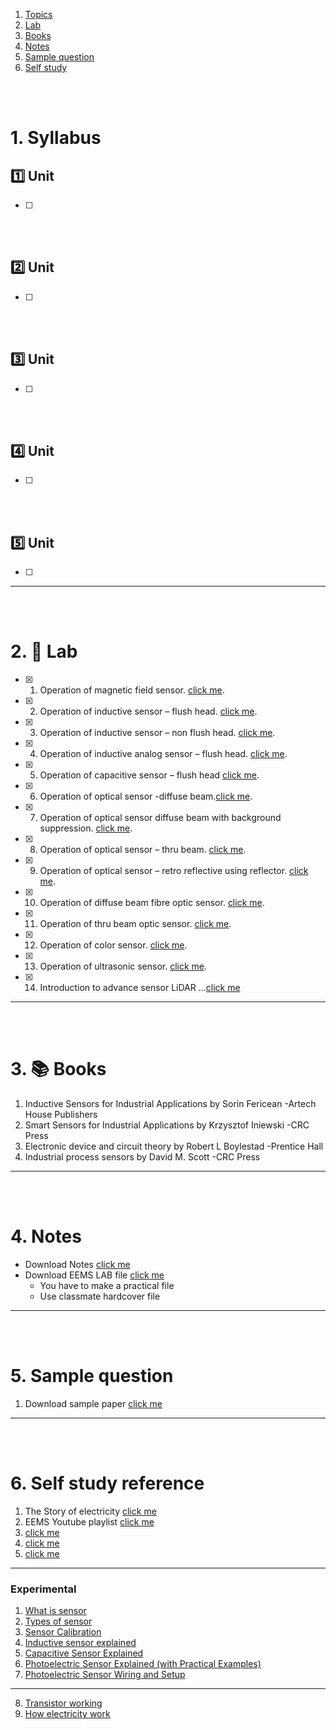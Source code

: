 1. [Topics](#1)
2. [Lab](#2)
3. [Books](#3)
4. [Notes](#4)
5. [Sample question](#5)
6. [Self study](#6)

<br>
<br>

# 1. Syllabus<a id='1'></a>

## 1️⃣ Unit

- [ ]

<br>
<br>

## 2️⃣ Unit

- [ ]

<br>
<br>

## 3️⃣ Unit

- [ ]

<br>
<br>

## 4️⃣ Unit

- [ ]

<br>
<br>

## 5️⃣ Unit

- [ ]

---

<br>
<br>

# 2. 🧪 Lab<a id='2'></a>

- [x] 1. Operation of magnetic field sensor. [click me](<https://github.com/joysmith/Shri-Shankaracharya-Technical-Campus/blob/main/5%20sem%20DS(A%20%2B%20B)%20%20-IOT/lab/01%20project.md>).
- [x] 2. Operation of inductive sensor – flush head. [click me](<https://github.com/joysmith/Shri-Shankaracharya-Technical-Campus/blob/main/5%20sem%20DS(A%20%2B%20B)%20%20-IOT/lab/02%20project.md>).
- [x] 3. Operation of inductive sensor – non flush head. [click me](<https://github.com/joysmith/Shri-Shankaracharya-Technical-Campus/blob/main/5%20sem%20DS(A%20%2B%20B)%20%20-IOT/lab/03%20project.md>).
- [x] 4. Operation of inductive analog sensor – flush head. [click me](<https://github.com/joysmith/Shri-Shankaracharya-Technical-Campus/blob/main/5%20sem%20DS(A%20%2B%20B)%20%20-IOT/lab/04%20project.md>).
- [x] 5. Operation of capacitive sensor – flush head [click me](<https://github.com/joysmith/Shri-Shankaracharya-Technical-Campus/blob/main/5%20sem%20DS(A%20%2B%20B)%20%20-IOT/lab/05%20project.md>).
- [x] 6. Operation of optical sensor -diffuse beam.[click me](<https://github.com/joysmith/Shri-Shankaracharya-Technical-Campus/blob/main/5%20sem%20DS(A%20%2B%20B)%20%20-IOT/lab/06%20project.md>).
- [x] 7. Operation of optical sensor diffuse beam with background suppression. [click me](<https://github.com/joysmith/Shri-Shankaracharya-Technical-Campus/blob/main/5%20sem%20DS(A%20%2B%20B)%20%20-IOT/lab/07%20project.md>).
- [x] 8. Operation of optical sensor – thru beam. [click me](<https://github.com/joysmith/Shri-Shankaracharya-Technical-Campus/blob/main/5%20sem%20DS(A%20%2B%20B)%20%20-IOT/lab/08%20project.md>).
- [x] 9. Operation of optical sensor – retro reflective using reflector. [click me](<https://github.com/joysmith/Shri-Shankaracharya-Technical-Campus/blob/main/5%20sem%20DS(A%20%2B%20B)%20%20-IOT/lab/09%20project.md>).
- [x] 10. Operation of diffuse beam fibre optic sensor. [click me](<https://github.com/joysmith/Shri-Shankaracharya-Technical-Campus/blob/main/5%20sem%20DS(A%20%2B%20B)%20%20-IOT/lab/10%20project.md>).
- [x] 11. Operation of thru beam optic sensor. [click me](<https://github.com/joysmith/Shri-Shankaracharya-Technical-Campus/blob/main/5%20sem%20DS(A%20%2B%20B)%20%20-IOT/lab/11%20project.md>).
- [x] 12. Operation of color sensor. [click me](<https://github.com/joysmith/Shri-Shankaracharya-Technical-Campus/blob/main/5%20sem%20DS(A%20%2B%20B)%20%20-IOT/lab/12%20project.md>).
- [x] 13. Operation of ultrasonic sensor. [click me](<https://github.com/joysmith/Shri-Shankaracharya-Technical-Campus/blob/main/5%20sem%20DS(A%20%2B%20B)%20%20-IOT/lab/13%20project.md>).
- [x] 14. Introduction to advance sensor LiDAR ...[click me](<https://github.com/joysmith/Shri-Shankaracharya-Technical-Campus/blob/main/5%20sem%20DS(A%20%2B%20B)%20%20-IOT/lab/14%20project.md>)

---

<br>
<br>

# 3. 📚 Books<a id='3'></a>

1. Inductive Sensors for Industrial Applications by Sorin Fericean -Artech House Publishers
2. Smart Sensors for Industrial Applications by Krzysztof Iniewski -CRC Press
3. Electronic device and circuit theory by Robert L Boylestad -Prentice Hall
4. Industrial process sensors by David M. Scott -CRC Press

---

<br>
<br>

# 4. Notes<a id='4'></a>

- Download Notes [click me]()
- Download EEMS LAB file [click me](https://github.com/joysmith/Symbiosis-Institute-of-Technology-SIT-Pune-BEST/blob/main/01%20Module/EEMS/assets/Resource/sensor%20lab%20file.pdf)
  - You have to make a practical file
  - Use classmate hardcover file

---

<br>
<br>

# 5. Sample question<a id='5'></a>

1. Download sample paper [click me]()

---

<br>
<br>

# 6. Self study reference<a id='6'></a>

1. The Story of electricity [click me](https://www.youtube.com/watch?v=Gtp51eZkwoI)
2. EEMS Youtube playlist [click me](https://www.youtube.com/watch?v=XI49uFm5HRE&list=PLr8CEjIYYEqx7moDz2WQwpWLWRO4tSwtw)
3. [click me]()
4. [click me]()
5. [click me]()

---

### Experimental

1. [What is sensor](https://www.youtube.com/watch?v=XI49uFm5HRE&list=PLr8CEjIYYEqx7moDz2WQwpWLWRO4tSwtw)
2. [Types of sensor](https://www.youtube.com/watch?v=J_KoRp8SnoE&list=PLln3BHg93SQ812ihcqWb9OOWbZ-09DLW6&index=6)
3. [Sensor Calibration](https://www.youtube.com/watch?v=n_lZCIA25aI&list=PLln3BHg93SQ812ihcqWb9OOWbZ-09DLW6&index=2)
4. [Inductive sensor explained](https://www.youtube.com/watch?v=TEOCHrnotrk&list=PLr8CEjIYYEqx7moDz2WQwpWLWRO4tSwtw&index=2)
5. [Capacitive Sensor Explained ](https://www.youtube.com/watch?v=o4_6yu-GIDU&list=PLln3BHg93SQ812ihcqWb9OOWbZ-09DLW6&index=42)
6. [Photoelectric Sensor Explained (with Practical Examples)](https://www.youtube.com/watch?v=l1rjErRvbgw&list=PLln3BHg93SQ812ihcqWb9OOWbZ-09DLW6&index=40)
7. [Photoelectric Sensor Wiring and Setup](https://www.youtube.com/watch?v=g3utygIYy0E&list=PLln3BHg93SQ812ihcqWb9OOWbZ-09DLW6&index=42)

---

8. [Transistor working](https://www.youtube.com/watch?v=RdYHljZi7ys)
9. [How electricity work](https://www.youtube.com/watch?v=3KePcASD0NQ)
